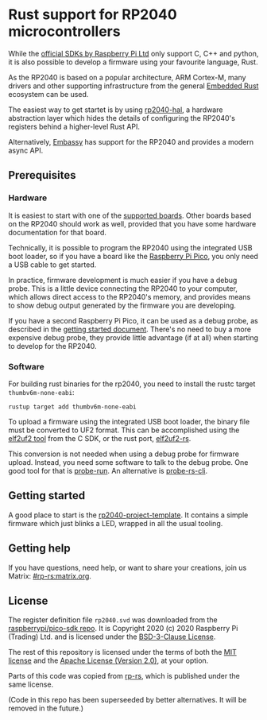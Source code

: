 # Rust support for RP2040 microcontrollers

While the [official SDKs by Raspberry Pi
Ltd](https://www.raspberrypi.com/documentation/microcontrollers/rp2040.html#software-development)
only support C, C++ and python, it is also possible to develop a firmware
using your favourite language, Rust.

As the RP2040 is based on a popular architecture, ARM Cortex-M, many
drivers and other supporting infrastructure from the general [Embedded
Rust](https://github.com/rust-embedded/awesome-embedded-rust/blob/master/README.md)
ecosystem can be used.

The easiest way to get startet is by using
[rp2040-hal](https://crates.io/crates/rp2040-hal), a hardware abstraction
layer which hides the details of configuring the RP2040's registers
behind a higher-level Rust API.

Alternatively, [Embassy](https://embassy.dev/) has support for the RP2040 and
provides a modern async API.

## Prerequisites

### Hardware

It is easiest to start with one of the [supported boards](https://github.com/rp-rs/rp-hal-boards/#packages).
Other boards based on the RP2040 should work as well, provided that you have some hardware documentation
for that board.

Technically, it is possible to program the RP2040 using the integrated USB boot loader, so if you have a board like the
[Raspberry Pi Pico](https://www.raspberrypi.com/products/raspberry-pi-pico/), you only need a USB cable to get started.

In practice, firmware development is much easier if you have a debug probe. This is a little device connecting
the RP2040 to your computer, which allows direct access to the RP2040's memory, and provides means to show debug
output generated by the firmware you are developing.

If you have a second Raspberry Pi Pico, it can be used as a debug probe, as described in the
[getting started document](https://datasheets.raspberrypi.com/pico/getting-started-with-pico.pdf#picoprobe_section).
There's no need to buy a more expensive debug probe, they provide little advantage (if at all) when starting
to develop for the RP2040.

### Software

For building rust binaries for the rp2040, you need to install the rustc target `thumbv6m-none-eabi`:
```
rustup target add thumbv6m-none-eabi
```

To upload a firmware using the integrated USB boot loader, the binary file must be converted to UF2 format. This can
be accomplished using the [elf2uf2 tool](https://github.com/raspberrypi/pico-sdk/tree/master/tools/elf2uf2) from the C SDK,
or the rust port, [elf2uf2-rs](https://crates.io/crates/elf2uf2-rs).

This conversion is not needed when using a debug probe for firmware upload.
Instead, you need some software to talk to the debug probe. One good tool for
that is [probe-run](https://github.com/knurling-rs/probe-run).
An alternative is [probe-rs-cli](https://github.com/probe-rs/probe-rs/tree/master/cli).

## Getting started

A good place to start is the [rp2040-project-template](https://github.com/rp-rs/rp2040-project-template). It contains a
simple firmware which just blinks a LED, wrapped in all the usual tooling.

## Getting help

If you have questions, need help, or want to share your creations, join us Matrix: [#rp-rs:matrix.org](https://matrix.to/#/#rp-rs:matrix.org).

## License

The register definition file `rp2040.svd` was downloaded from the
[raspberrypi/pico-sdk repo](https://raw.githubusercontent.com/raspberrypi/pico-sdk/26653ea81e340cacee55025d110c3e014a252a87/src/rp2040/hardware_regs/rp2040.svd).
It is Copyright 2020 (c) 2020 Raspberry Pi (Trading) Ltd. and is licensed
under the [BSD-3-Clause License](LICENSE-Raspberry-Pi).

The rest of this repository is licensed under the terms of both the
[MIT license](LICENSE-MIT) and the [Apache License (Version 2.0)](LICENSE-APACHE), at your option.

Parts of this code was copied from [rp-rs](https://github.com/rp-rs/), which is published under the same license.

(Code in this repo has been superseeded by better alternatives. It will be removed in the future.)
